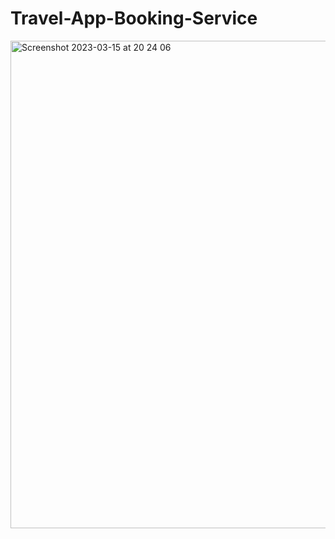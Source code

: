 # Travel-App-Booking-Service

<img width="780" alt="Screenshot 2023-03-15 at 20 24 06" src="https://user-images.githubusercontent.com/72765733/225420631-96f9f59c-342b-4a09-bf6f-c2ae82c60db2.png">
